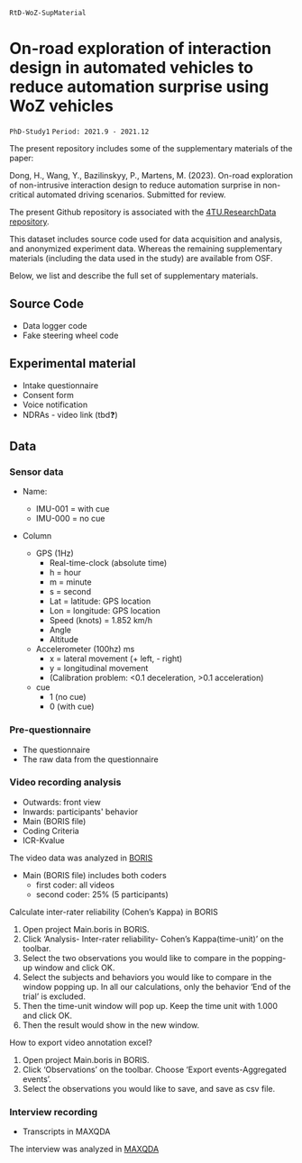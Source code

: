 `RtD-WoZ-SupMaterial`

# On-road exploration of interaction design in automated vehicles to reduce automation surprise using WoZ vehicles
`PhD-Study1`
`Period: 2021.9 - 2021.12`

The present repository includes some of the supplementary materials of the paper:

Dong, H., Wang, Y., Bazilinskyy, P., Martens, M. (2023). On-road exploration of non-intrusive interaction design to reduce automation surprise in non-critical automated driving scenarios. Submitted for review.

The present Github repository is associated with the [4TU.ResearchData repository](#). 

This dataset includes source code used for data acquisition and analysis, and anonymized experiment data.
Whereas the remaining supplementary materials (including the data used in the study) are available from OSF.

Below, we list and describe the full set of supplementary materials. 

## Source Code
- Data logger code
- Fake steering wheel code

## Experimental material
- Intake questionnaire
- Consent form
- Voice notification
- NDRAs - video link (tbd❓)

## Data
### Sensor data
- Name:
  - IMU-001 = with cue
  - IMU-000 = no cue

- Column
  - GPS (1Hz)
	- Real-time-clock (absolute time)
	- h = hour
	- m = minute
	- s = second
	- Lat = latitude: GPS location
	- Lon = longitude: GPS location
	- Speed (knots) = 1.852 km/h
	- Angle
	- Altitude
  - Accelerometer (100hz) ms
	- x = lateral movement (+ left, - right)
	- y = longitudinal movement
	- (Calibration problem: <0.1 deceleration, >0.1 acceleration)
  - cue
  	- 1 (no cue)
	- 0 (with cue)

### Pre-questionnaire
- The questionnaire
- The raw data from the questionnaire

### Video recording analysis
- Outwards: front view
- Inwards: participants' behavior
- Main (BORIS file)
- Coding Criteria
- ICR-Kvalue

The video data was analyzed in [BORIS](https://doi.org/10.1111/2041-210X.12584)

- Main (BORIS file) includes both coders
	- first coder: all videos
	- second coder: 25% (5 participants)

Calculate inter-rater reliability (Cohen’s Kappa) in BORIS
  1.	Open project Main.boris in BORIS.
  2.	Click ‘Analysis- Inter-rater reliability- Cohen’s Kappa(time-unit)’ on the toolbar.
  3.	Select the two observations you would like to compare in the popping-up window and click OK.
  4.	Select the subjects and behaviors you would like to compare in the window popping up. In all our calculations, only the behavior ‘End of the trial’ is excluded.
  5.	Then the time-unit window will pop up. Keep the time unit with 1.000 and click OK.
  6.	Then the result would show in the new window.
	
How to export video annotation excel?
  1.	Open project Main.boris in BORIS.
  2.	Click ‘Observations’ on the toolbar. Choose ‘Export events-Aggregated events’.
  3.	Select the observations you would like to save, and save as csv file.

### Interview recording
- Transcripts in MAXQDA

The interview was analyzed in [MAXQDA](https://www.maxqda.com/)
